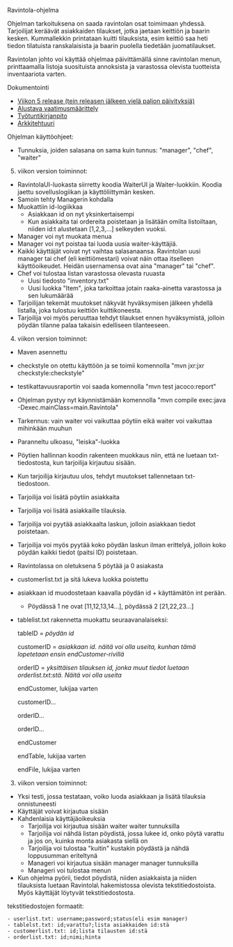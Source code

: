 Ravintola-ohjelma

Ohjelman tarkoituksena on saada ravintolan osat toimimaan yhdessä. Tarjoilijat keräävät asiakkaiden tilaukset, jotka jaetaan keittiön ja 
baarin kesken. Kummallekkin printataan kuitti tilauksista, esim keittiö saa heti tiedon tilatuista ranskalaisista ja baarin puolella 
tiedetään juomatilaukset. 

Ravintolan johto voi käyttää ohjelmaa päivittämällä sinne ravintolan menun, printtaamalla listoja suosituista annoksista ja varastossa 
olevista tuotteista inventaariota varten.

Dokumentointi

- [Viikon 5 release (tein releasen jälkeen vielä paljon päivityksiä)](https://github.com/manttoni/ot-harjoitustyo/releases/tag/viikko5)
- [Alustava vaatimusmäärittely](https://github.com/manttoni/ot-harjoitustyo/blob/master/dokumentointi/Maarittelydokumentti.md)
- [Työtuntikirjanpito](https://github.com/manttoni/ot-harjoitustyo/blob/master/dokumentointi/ty%C3%B6tuntikirjanpito.txt)
- [Arkkitehtuuri](https://github.com/manttoni/ot-harjoitustyo/blob/master/dokumentointi/arkkitehtuuri.md)

Ohjelman käyttöohjeet:

- Tunnuksia, joiden salasana on sama kuin tunnus: "manager", "chef", "waiter"

5. viikon version toiminnot:

- RavintolaUI-luokasta siirretty koodia WaiterUI ja Waiter-luokkiin. Koodia jaettu sovelluslogiikan ja käyttöliittymän kesken.
- Samoin tehty Managerin kohdalla
- Muokattiin id-logiikkaa
	- Asiakkaan id on nyt yksinkertaisempi
	- Kun asiakkaita tai ordereita poistetaan ja lisätään omilta listoiltaan, niiden id:t alustetaan [1,2,3,...] selkeyden vuoksi.
- Manager voi nyt muokata menua
- Manager voi nyt poistaa tai luoda uusia waiter-käyttäjiä.
- Kaikki käyttäjät voivat nyt vaihtaa salasanaansa. Ravintolan uusi manager tai chef (eli keittiömestari) voivat näin ottaa itselleen käyttöoikeudet. Heidän usernamensa ovat aina "manager" tai "chef".
- Chef voi tulostaa listan varastossa olevasta ruuasta
	- Uusi tiedosto "inventory.txt"
	- Uusi luokka "Item", joka tarkoittaa jotain raaka-ainetta varastossa ja sen lukumäärää
- Tarjoilijan tekemät muutokset näkyvät hyväksymisen jälkeen yhdellä listalla, joka tulostuu keittiön kuittikoneesta.
- Tarjoilija voi myös peruuttaa tehdyt tilaukset ennen hyväksymistä, jolloin pöydän tilanne palaa takaisin edelliseen tilanteeseen. 


4. viikon version toiminnot:

- Maven asennettu
- checkstyle on otettu käyttöön ja se toimii komennolla "mvn jxr:jxr checkstyle:checkstyle"
- testikattavuusraportin voi saada komennolla "mvn test jacoco:report"
- Ohjelman pystyy nyt käynnistämään komennolla "mvn compile exec:java -Dexec.mainClass=main.Ravintola"
- Tarkennus: vain waiter voi vaikuttaa pöytiin eikä waiter voi vaikuttaa mihinkään muuhun
- Paranneltu ulkoasu, "leiska"-luokka
- Pöytien hallinnan koodin rakenteen muokkaus niin, että ne luetaan txt-tiedostosta, kun tarjoilija kirjautuu sisään. 
- Kun tarjoilija kirjautuu ulos, tehdyt muutokset tallennetaan txt-tiedostoon.
- Tarjoilija voi lisätä pöytiin asiakkaita
- Tarjoilija voi lisätä asiakkaille tilauksia.
- Tarjoilija voi pyytää asiakkaalta laskun, jolloin asiakkaan tiedot poistetaan.
- Tarjoilija voi myös pyytää koko pöydän laskun ilman erittelyä, jolloin koko pöydän kaikki tiedot (paitsi ID) poistetaan.
- Ravintolassa on oletuksena 5 pöytää ja 0 asiakasta
- customerlist.txt ja sitä lukeva luokka poistettu
- asiakkaan id muodostetaan kaavalla pöydän id + käyttämätön int perään. 
	- Pöydässä 1 ne ovat [11,12,13,14...], pöydässä 2 [21,22,23...]
- tablelist.txt rakennetta muokattu seuraavanalaiseksi:

	tableID = *pöydän id*

	customerID = *asiakkaan id. näitä voi olla useita, kunhan tämä lopetetaan ensin endCustomer-rivillä*

	orderID = *yksittäisen tilauksen id, jonka muut tiedot luetaan orderlist.txt:stä. Näitä voi olla useita*

	endCustomer, lukijaa varten

	customerID...

	orderID...

	orderID...

	endCustomer

	endTable, lukijaa varten

	endFile, lukijaa varten

3. viikon version toiminnot:

- Yksi testi, jossa testataan, voiko luoda asiakkaan ja lisätä tilauksia onnistuneesti
- Käyttäjät voivat kirjautua sisään
- Kahdenlaisia käyttäjäoikeuksia
	- Tarjoilija voi kirjautua sisään waiter waiter tunnuksilla
	- Tarjoilija voi nähdä listan pöydistä, jossa lukee id, onko pöytä varattu ja jos on, kuinka monta asiakasta 
siellä on
	- Tarjoilija voi tulostaa "kuitin" kustakin pöydästä ja nähdä loppusumman eriteltynä
	- Manageri voi kirjautua sisään manager manager tunnuksilla
	- Manageri voi tulostaa menun
- Kun ohjelma pyörii, tiedot pöydistä, niiden asiakkaista ja niiden tilauksista luetaan Ravintola\ hakemistossa 
olevista tekstitiedostoista. Myös käyttäjät löytyvät tekstitiedostosta.

tekstitiedostojen formaatit:

	- userlist.txt: username;password;status(eli esim manager)
	- tablelst.txt: id;varattu?;lista asiakkaiden id:stä
	- customerlist.txt: id;lista tilausten id:stä
	- orderlist.txt: id;nimi;hinta

